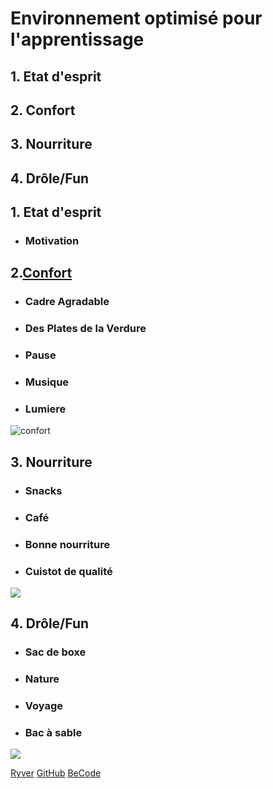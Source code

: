 # Environnement optimisé pour l'apprentissage

## 1. Etat d'esprit
## 2. Confort
## 3. Nourriture
## 4. Drôle/Fun

## 1. Etat d'esprit
* ### Motivation

## 2.[Confort](https://fr.wikipedia.org/wiki/Confort)

* ### Cadre Agradable
* ### Des Plates de la Verdure
* ### Pause
* ### Musique
* ### Lumiere

![confort](http://www.bestofinteriors.com/wp-content/uploads/2016/05/d0a55__modern-workspace-8.jpg)

## 3. Nourriture
* ### Snacks
* ### Café
* ### Bonne nourriture
* ### Cuistot de qualité
![](http://enseigner.tv5monde.com/sites/enseigner.tv5monde.com/files/assets/images/pdc-oldelaf-lecafe-visuel.jpg)

## 4. Drôle/Fun

* ### Sac de boxe
* ### Nature
* ### Voyage
* ### Bac à sable

![](http://gif.toutimages.com/images/bureautique/ordinateurs/ordi_022.gif)

<script type="text/javascript">
  function myFunction(){
    alert("# Environnement optimisé pour l'apprentissage

## 1. Etat d'esprit
## 2. Confort
## 3. Nourriture
## 4. Drôle/Fun

## 1. Etat d'esprit
* ### Motivation

## 2.[Confort](https://fr.wikipedia.org/wiki/Confort)

* ### Cadre Agradable
* ### Des Plates de la Verdure
* ### Pause
* ### Musique
* ### Lumiere

![confort](http://www.bestofinteriors.com/wp-content/uploads/2016/05/d0a55__modern-workspace-8.jpg)

## 3. Nourriture
* ### Snacks
* ### Café
* ### Bonne nourriture
* ### Cuistot de qualité
![](http://enseigner.tv5monde.com/sites/enseigner.tv5monde.com/files/assets/images/pdc-oldelaf-lecafe-visuel.jpg)

## 4. Drôle/Fun

* ### Sac de boxe
* ### Nature
* ### Voyage
* ### Bac à sable

![](http://gif.toutimages.com/images/bureautique/ordinateurs/ordi_022.gif)");
  }
</script>

[Ryver](https://becode.ryver.com)
[GitHub](https://github.com/)
[BeCode](http://register.becode.org/)
